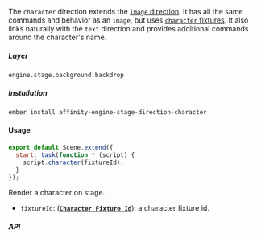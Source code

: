 The `character` direction extends the [`image` direction](/components/engine/directions/image). It has all the same commands and behavior as an `image`, but uses [`character` fixtures](/components/engine/fixtures/characters). It also links naturally with the `text` direction and provides additional commands around the character's name.

##### Layer

`engine.stage.background.backdrop`

##### Installation

```bash
ember install affinity-engine-stage-direction-character
```

#### Usage

```js
export default Scene.extend({
  start: task(function * (script) {
    script.character(fixtureId);
  }
});
```

Render a character on stage.

* `fixtureId`: (**[`Character Fixture Id`](/components/stage/fixtures/characters)**): a character fixture id.

##### API
